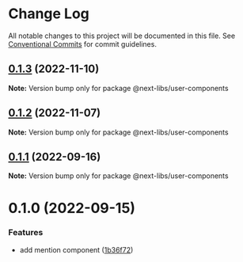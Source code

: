 # Change Log

All notable changes to this project will be documented in this file.
See [Conventional Commits](https://conventionalcommits.org) for commit guidelines.

## [0.1.3](https://github.com/easyops-cn/next-libs/compare/@next-libs/user-components@0.1.2...@next-libs/user-components@0.1.3) (2022-11-10)

**Note:** Version bump only for package @next-libs/user-components





## [0.1.2](https://github.com/easyops-cn/next-libs/compare/@next-libs/user-components@0.1.1...@next-libs/user-components@0.1.2) (2022-11-07)

**Note:** Version bump only for package @next-libs/user-components





## [0.1.1](https://github.com/easyops-cn/next-libs/compare/@next-libs/user-components@0.1.0...@next-libs/user-components@0.1.1) (2022-09-16)

**Note:** Version bump only for package @next-libs/user-components





# 0.1.0 (2022-09-15)


### Features

* add mention component ([1b36f72](https://github.com/easyops-cn/next-libs/commit/1b36f721e2a05b463fed65891d6ca805191540a7))

